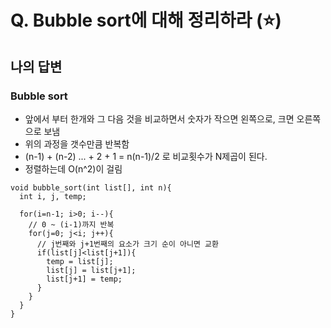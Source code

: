 # Q.  Bubble sort에 대해 정리하라 (⭐)

## 나의 답변

### Bubble sort
- 앞에서 부터 한개와 그 다음 것을 비교하면서 숫자가 작으면 왼쪽으로, 크면 오른쪽으로 보냄
- 위의 과정을 갯수만큼 반복함
- (n-1) + (n-2) ... + 2 + 1 = n(n-1)/2 로 비교횟수가 N제곱이 된다.
- 정렬하는데 O(n^2)이 걸림

```
void bubble_sort(int list[], int n){
  int i, j, temp;

  for(i=n-1; i>0; i--){
    // 0 ~ (i-1)까지 반복
    for(j=0; j<i; j++){
      // j번째와 j+1번째의 요소가 크기 순이 아니면 교환
      if(list[j]<list[j+1]){
        temp = list[j];
        list[j] = list[j+1];
        list[j+1] = temp;
      }
    }
  }
}
```
